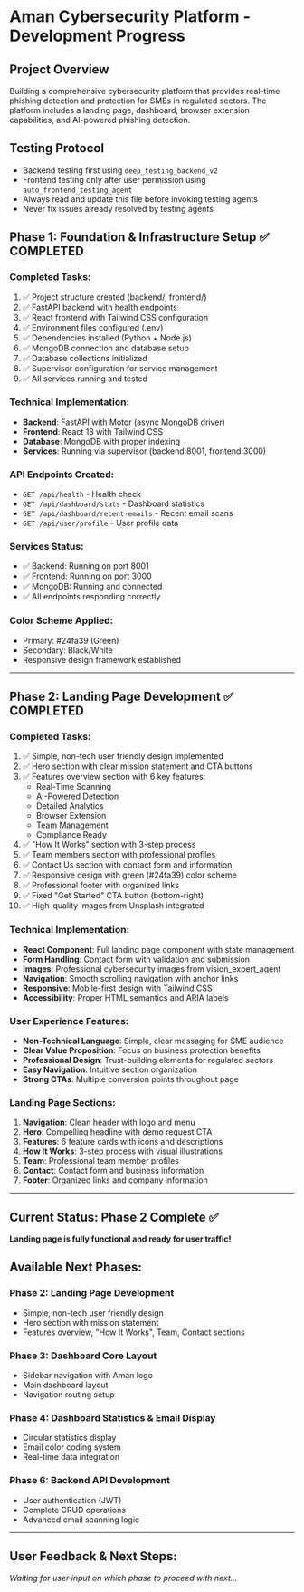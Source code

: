 # Aman Cybersecurity Platform - Development Progress

## Project Overview
Building a comprehensive cybersecurity platform that provides real-time phishing detection and protection for SMEs in regulated sectors. The platform includes a landing page, dashboard, browser extension capabilities, and AI-powered phishing detection.

## Testing Protocol
- Backend testing first using `deep_testing_backend_v2`
- Frontend testing only after user permission using `auto_frontend_testing_agent`
- Always read and update this file before invoking testing agents
- Never fix issues already resolved by testing agents

## Phase 1: Foundation & Infrastructure Setup ✅ COMPLETED

### Completed Tasks:
1. ✅ Project structure created (backend/, frontend/)
2. ✅ FastAPI backend with health endpoints
3. ✅ React frontend with Tailwind CSS configuration
4. ✅ Environment files configured (.env)
5. ✅ Dependencies installed (Python + Node.js)
6. ✅ MongoDB connection and database setup
7. ✅ Database collections initialized
8. ✅ Supervisor configuration for service management
9. ✅ All services running and tested

### Technical Implementation:
- **Backend**: FastAPI with Motor (async MongoDB driver)
- **Frontend**: React 18 with Tailwind CSS
- **Database**: MongoDB with proper indexing
- **Services**: Running via supervisor (backend:8001, frontend:3000)

### API Endpoints Created:
- `GET /api/health` - Health check
- `GET /api/dashboard/stats` - Dashboard statistics
- `GET /api/dashboard/recent-emails` - Recent email scans
- `GET /api/user/profile` - User profile data

### Services Status:
- ✅ Backend: Running on port 8001
- ✅ Frontend: Running on port 3000  
- ✅ MongoDB: Running and connected
- ✅ All endpoints responding correctly

### Color Scheme Applied:
- Primary: #24fa39 (Green)
- Secondary: Black/White
- Responsive design framework established

---

## Phase 2: Landing Page Development ✅ COMPLETED

### Completed Tasks:
1. ✅ Simple, non-tech user friendly design implemented
2. ✅ Hero section with clear mission statement and CTA buttons
3. ✅ Features overview section with 6 key features:
   - Real-Time Scanning
   - AI-Powered Detection  
   - Detailed Analytics
   - Browser Extension
   - Team Management
   - Compliance Ready
4. ✅ "How It Works" section with 3-step process
5. ✅ Team members section with professional profiles
6. ✅ Contact Us section with contact form and information
7. ✅ Responsive design with green (#24fa39) color scheme
8. ✅ Professional footer with organized links
9. ✅ Fixed "Get Started" CTA button (bottom-right)
10. ✅ High-quality images from Unsplash integrated

### Technical Implementation:
- **React Component**: Full landing page component with state management
- **Form Handling**: Contact form with validation and submission
- **Images**: Professional cybersecurity images from vision_expert_agent
- **Navigation**: Smooth scrolling navigation with anchor links
- **Responsive**: Mobile-first design with Tailwind CSS
- **Accessibility**: Proper HTML semantics and ARIA labels

### User Experience Features:
- **Non-Technical Language**: Simple, clear messaging for SME audience
- **Clear Value Proposition**: Focus on business protection benefits
- **Professional Design**: Trust-building elements for regulated sectors
- **Easy Navigation**: Intuitive section organization
- **Strong CTAs**: Multiple conversion points throughout page

### Landing Page Sections:
1. **Navigation**: Clean header with logo and menu
2. **Hero**: Compelling headline with demo request CTA
3. **Features**: 6 feature cards with icons and descriptions
4. **How It Works**: 3-step process with visual illustrations
5. **Team**: Professional team member profiles
6. **Contact**: Contact form and business information
7. **Footer**: Organized links and company information

---

## Current Status: Phase 2 Complete ✅

**Landing page is fully functional and ready for user traffic!**

## Available Next Phases:

### Phase 2: Landing Page Development
- Simple, non-tech user friendly design
- Hero section with mission statement
- Features overview, "How It Works", Team, Contact sections

### Phase 3: Dashboard Core Layout  
- Sidebar navigation with Aman logo
- Main dashboard layout
- Navigation routing setup

### Phase 4: Dashboard Statistics & Email Display
- Circular statistics display
- Email color coding system
- Real-time data integration

### Phase 6: Backend API Development
- User authentication (JWT)
- Complete CRUD operations
- Advanced email scanning logic

---

## User Feedback & Next Steps:
*Waiting for user input on which phase to proceed with next...*